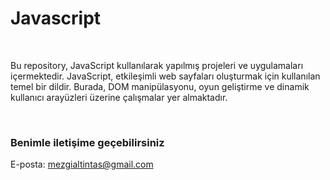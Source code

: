 # Javascript
<br>
<p>
  Bu repository, JavaScript kullanılarak yapılmış projeleri ve uygulamaları içermektedir. 
  JavaScript, etkileşimli web sayfaları oluşturmak için kullanılan temel bir dildir. 
  Burada, DOM manipülasyonu, oyun geliştirme ve dinamik kullanıcı arayüzleri üzerine çalışmalar yer almaktadır.
</p> <br>

### Benimle iletişime geçebilirsiniz
E-posta: mezgialtintas@gmail.com

